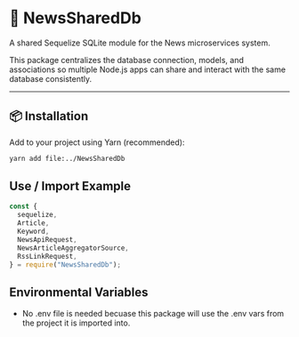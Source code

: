 # 📰 NewsSharedDb

A shared Sequelize SQLite module for the News microservices system.

This package centralizes the database connection, models, and associations so multiple Node.js apps can share and interact with the same database consistently.

---

## 📦 Installation

Add to your project using Yarn (recommended):

```bash
yarn add file:../NewsSharedDb
```

## Use / Import Example

```js
const {
  sequelize,
  Article,
  Keyword,
  NewsApiRequest,
  NewsArticleAggregatorSource,
  RssLinkRequest,
} = require("NewsSharedDb");
```

## Environmental Variables

- No .env file is needed becuase this package will use the .env vars from the project it is imported into.
